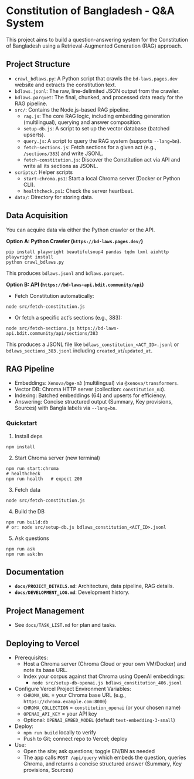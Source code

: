 <!-- Gemini Directive: This file should be kept up-to-date with the project's progress. -->

# Constitution of Bangladesh - Q&A System

This project aims to build a question-answering system for the Constitution of Bangladesh using a Retrieval-Augmented Generation (RAG) approach.

## Project Structure

- `crawl_bdlaws.py`: A Python script that crawls the `bd-laws.pages.dev` website and extracts the constitution text.
- `bdlaws.jsonl`: The raw, line-delimited JSON output from the crawler.
- `bdlaws.parquet`: The final, chunked, and processed data ready for the RAG pipeline.
- `src/`: Contains the Node.js-based RAG pipeline.
  - `rag.js`: The core RAG logic, including embedding generation (multilingual), querying and answer composition.
  - `setup-db.js`: A script to set up the vector database (batched upserts).
  - `query.js`: A script to query the RAG system (supports `--lang=bn`).
  - `fetch-sections.js`: Fetch sections for a given act (e.g., `/sections/383`) and write JSONL.
  - `fetch-constitution.js`: Discover the Constitution act via API and write all its sections as JSONL.
- `scripts/`: Helper scripts
  - `start-chroma.ps1`: Start a local Chroma server (Docker or Python CLI).
  - `healthcheck.ps1`: Check the server heartbeat.
- `data/`: Directory for storing data.

## Data Acquisition

You can acquire data via either the Python crawler or the API.

**Option A: Python Crawler (`https://bd-laws.pages.dev/`)**

```
pip install playwright beautifulsoup4 pandas tqdm lxml aiohttp
playwright install
python crawl_bdlaws.py
```

This produces `bdlaws.jsonl` and `bdlaws.parquet`.

**Option B: API (`https://bd-laws-api.bdit.community/api`)**

- Fetch Constitution automatically:
```
node src/fetch-constitution.js
```
- Or fetch a specific act’s sections (e.g., 383):
```
node src/fetch-sections.js https://bd-laws-api.bdit.community/api/sections/383
```
This produces a JSONL file like `bdlaws_constitution_<ACT_ID>.jsonl` or `bdlaws_sections_383.jsonl` including `created_at`/`updated_at`.

## RAG Pipeline

- Embeddings: `Xenova/bge-m3` (multilingual) via `@xenova/transformers`.
- Vector DB: Chroma HTTP server (collection: `constitution_m3`).
- Indexing: Batched embeddings (64) and upserts for efficiency.
- Answering: Concise structured output (Summary, Key provisions, Sources) with Bangla labels via `--lang=bn`.

### Quickstart

1) Install deps
```
npm install
```

2) Start Chroma server (new terminal)
```
npm run start:chroma
# healthcheck
npm run health   # expect 200
```

3) Fetch data
```
node src/fetch-constitution.js
```

4) Build the DB
```
npm run build:db
# or: node src/setup-db.js bdlaws_constitution_<ACT_ID>.jsonl
```

5) Ask questions
```
npm run ask
npm run ask:bn
```

## Documentation

- **`docs/PROJECT_DETAILS.md`**: Architecture, data pipeline, RAG details.
- **`docs/DEVELOPMENT_LOG.md`**: Development history.

## Project Management

- See `docs/TASK_LIST.md` for plan and tasks.

## Deploying to Vercel

- Prerequisites:
  - Host a Chroma server (Chroma Cloud or your own VM/Docker) and note its base URL.
  - Index your corpus against that Chroma using OpenAI embeddings:
    - `node src/setup-db-openai.js bdlaws_constitution_406.jsonl`
- Configure Vercel Project Environment Variables:
  - `CHROMA_URL` = your Chroma base URL (e.g., `https://chroma.example.com:8000`)
  - `CHROMA_COLLECTION` = `constitution_openai` (or your chosen name)
  - `OPENAI_API_KEY` = your API key
  - Optional: `OPENAI_EMBED_MODEL` (default `text-embedding-3-small`)
- Deploy:
  - `npm run build` locally to verify
  - Push to Git; connect repo to Vercel; deploy
- Use:
  - Open the site; ask questions; toggle EN/BN as needed
  - The app calls `POST /api/query` which embeds the question, queries Chroma, and returns a concise structured answer (Summary, Key provisions, Sources)